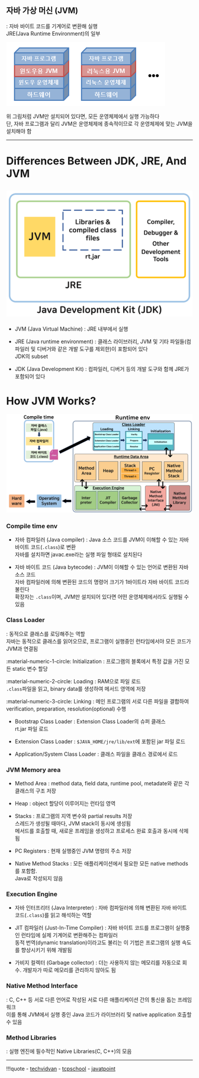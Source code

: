 ## 자바 가상 머신 (JVM)
: 자바 바이트 코드를 기계어로 변환해 실행
<br> JRE(Java Runtime Environment)의 일부

![2](../images/jvm_2.png)

위 그림처럼 JVM만 설치되어 있다면, 모든 운영체제에서 실행 가능하다
<br> 단, 자바 프로그램과 달리 JVM은 운영체제에 종속적이므로 각 운영체제에 맞는 JVM을 설치해야 함

---
# Differences Between JDK, JRE, And JVM
![3](../images/jvm_3.png)
---

- JVM (Java Virtual Machine)
: JRE 내부에서 실행

- JRE (Java runtime environment)
: 클래스 라이브러리, JVM 및 기타 파일들(컴파일러 및 디버거와 같은 개발 도구를 제외한)이 포함되어 있다
<br> JDK의 subset

- JDK (Java Development Kit)
: 컴파일러, 디버거 등의 개발 도구와 함께 JRE가 포함되어 있다


# How JVM Works?
![1](../images/jvm_1.png)

### Compile time env
- 자바 컴파일러 (Java compiler)
: Java 소스 코드를 JVM이 이해할 수 있는 자바 바이트 코드(`.class`)로 변환 <br> 자바를 설치하면 javac.exe라는 실행 파일 형태로 설치된다

- 자바 바이트 코드 (Java bytecode)
: JVM이 이해할 수 있는 언어로 변환된 자바 소스 코드
<br> 자바 컴파일러에 의해 변환된 코드의 명령어 크기가 1바이트라 자바 바이트 코드라 불린다
<br> 확장자는 `.class`이며, JVM만 설치되어 있다면 어떤 운영체제에서라도 실행될 수 있음


### Class Loader
: 동적으로 클래스를 로딩해주는 역할
<br> 자바는 동적으로 클래스를 읽어오므로, 프로그램이 실행중인 런타임에서야 모든 코드가 JVM과 연결됨

:material-numeric-1-circle: Initialization
: 프로그램의 블록에서 특정 값을 가진 모든 static 변수 할당

:material-numeric-2-circle: Loading
: RAM으로 파일 로드
<br> `.class`파일을 읽고, binary data를 생성하여 메서드 영역에 저장

:material-numeric-3-circle: Linking
: 메인 프로그램의 서로 다른 파일을 결합하여 verification, preparation, resolution(optional) 수행

- Bootstrap Class Loader
: Extension Class Loader의 슈퍼 클래스
<br> rt.jar 파일 로드

- Extension Class Loader
: `$JAVA_HOME/jre/lib/ext`에 포함된 jar 파일 로드

- Application/System Class Loader
: 클래스 파일을 클래스 경로에서 로드



### JVM Memory area
- Method Area 
: method data, field data, runtime pool, metadate와 같은 각 클래스의 구조 저장

- Heap 
: object 할당이 이루어지는 런타임 영역

- Stacks 
: 프로그램의 지역 변수와 partial results 저장
<br> 스레드가 생성될 때마다, JVM stack이 동시에 생성됨
<br> 메서드를 호출할 때, 새로운 프레임을 생성하고 프로세스 완료 호출과 동시에 삭제됨

- PC Registers
: 현재 실행중인 JVM 명령의 주소 저장

- Native Method Stacks 
: 모든 애플리케이션에서 필요한 모든 native methods를 포함함.
<br> Java로 작성되지 않음


### Execution Engine

- 자바 인터프리터 (Java Interpreter)
: 자바 컴파일러에 의해 변환된 자바 바이트 코드(`.class`)를 읽고 해석하는 역할

- JIT 컴파일러 (Just-In-Time Compiler)
: 자바 바이트 코드를 프로그램이 실행중인 런타임에 실제 기계어로 변환해주는 컴파일러
<br> 동적 번역(dynamic translation)이라고도 불리는 이 기법은 프로그램의 실행 속도를 향상시키기 위해 개발됨

- 가비지 컬렉터 (Garbage collector)
: 더는 사용하지 않는 메모리를 자동으로 회수. 개발자가 따로 메모리를 관리하지 않아도 됨


### Native Method Interface
: C, C++ 등 서로 다른 언어로 작성된 서로 다른 애플리케이션 간의 통신을 돕는 프레임워크
<br> 이를 통해 JVM에서 실행 중인 Java 코드가 라이브러리 및 native application 호출할 수 있음


### Method Libraries
: 실행 엔진에 필수적인 Native Libraries(C, C++)의 모음

---

!!!quote
    - [techvidvan](https://techvidvan.com/tutorials/java-virtual-machine/)
    - [tcpschool](https://www.tcpschool.com/java/java_intro_programming)
    - [javatpoint](https://www.javatpoint.com/jvm-java-virtual-machine)